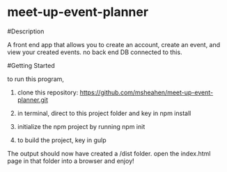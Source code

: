 # meet-up-event-planner

#Description

A front end app that allows you to create an account, create an event, and view your created events. no back end DB connected to this. 

#Getting Started

to run this program,

1. clone this repository: https://github.com/msheahen/meet-up-event-planner.git

2. in terminal, direct to this project folder and key in
    npm install

3. initialize the npm project by running 
  npm init

4. to build the project, key in
  gulp
	
The output should now have created a /dist folder.  open the index.html page in that folder into a browser and enjoy!
